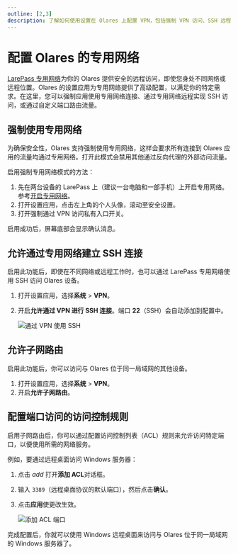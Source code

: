 ```yaml
---
outline: [2,3]
description: 了解如何使用设置在 Olares 上配置 VPN，包括强制 VPN 访问、SSH 远程连接与子网路由。
---
```

# 配置 Olares 的专用网络

[LarePass 专用网络](../../larepass/private-network.md)为你的 Olares 提供安全的远程访问，即使您身处不同网络或远程位置。Olares 的设置应用为专用网络提供了高级配置，以满足你的特定需求。在这里，您可以强制应用使用专用网络连接、通过专用网络远程实现 SSH 访问，或通过自定义端口路由流量。

## 强制使用专用网络

为确保安全性，Olares 支持强制使用专用网络，这样会要求所有连接到 Olares 应用的流量均通过专用网络。打开此模式会禁用其他通过反向代理的外部访问流量。

启用强制专用网络模式的方法：

1. 先在两台设备的 LarePass 上（建议一台电脑和一部手机）上开启专用网络。参考[开启专用网络](../../larepass/private-network.md#在-larepass-中启用专用网络)。
2. 打开设置应用，点击左上角的个人头像，滚动至安全设置。
3. 打开强制通过 VPN 访问私有入口开关。

启用成功后，屏幕底部会显示确认消息。

## 允许通过专用网络建立 SSH 连接
启用此功能后，即使在不同网络或远程工作时，也可以通过 LarePass 专用网络使用 SSH 访问 Olares 设备。

1. 打开设置应用，选择**系统** > **VPN**。
2. 开启**允许通过 VPN 进行 SSH 连接**。端口 **22**（SSH）会自动添加到配置中。

   ![通过 VPN 使用 SSH](/images/zh/manual/tasks/ssh-via-vpn.png#bordered)

## 允许子网路由
启用此功能后，你可以访问与 Olares 位于同一局域网的其他设备。

1. 打开设置应用，选择**系统** > **VPN**。
2. 开启**允许子网路由**。

## 配置端口访问的访问控制规则
启用子网路由后，你可以通过配置访问控制列表（ACL）规则来允许访问特定端口，以便使用所需的网络服务。

例如，要通过远程桌面访问 Windows 服务器：
1. 点击 <i class="material-symbols-outlined">add</i> 打开**添加 ACL**对话框。
2. 输入 `3389`（远程桌面协议的默认端口），然后点击**确认**。
3. 点击**应用**使更改生效。

   ![添加 ACL 端口](/images/zh/manual/tasks/add-acl-port.png#bordered)

完成配置后，你就可以使用 Windows 远程桌面来访问与 Olares 位于同一局域网的 Windows 服务器了。